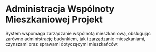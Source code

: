 ﻿# Administracja Wspólnoty Mieszkaniowej Projekt

System wspomaga zarządzanie wspólnotą mieszkaniową, obsługując zarówno administrację budynkiem, jak i zarządzanie mieszkaniami, czynszami oraz sprawami dotyczącymi mieszkańców.
